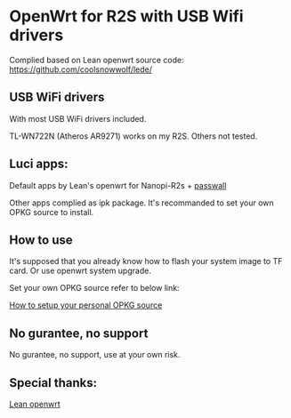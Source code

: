 # OpenWrt for R2S with USB Wifi drivers

Complied based on Lean openwrt source code:
https://github.com/coolsnowwolf/lede/

## USB WiFi drivers
With most USB WiFi drivers included.

TL-WN722N (Atheros AR9271) works on my R2S. Others not tested.


## Luci apps:

Default apps by Lean's openwrt for Nanopi-R2s + [passwall](https://github.com/xiaorouji/openwrt-passwall) 

Other apps complied as ipk package.
It's recommanded to set your own OPKG source to install.

## How to use

It's supposed that you already know how to flash your system image to TF card.
Or use openwrt system upgrade.

Set your own OPKG source refer to below link:

[How to setup your personal OPKG source](https://www.youtube.com/watch?v=BSsBTSQfEQE&list=PLTI5d7Gwez7ri29l5OOOxoWbxooGqXzMR&index=4)

## No gurantee, no support
No gurantee, no support, use at your own risk.

## Special thanks:
[Lean openwrt](https://github.com/coolsnowwolf/lede/)
